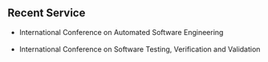 ## Recent Service
<ul class="fa-ul">
<li><i class="fa-li fa fa-superpowers fa-lg"></i><div class="serviceitemonly"> International Conference on Automated Software Engineering </div> <br>
<li><i class="fa-li fa fa-superpowers fa-lg"></i><div class="serviceitem"> International Conference on Software Testing, Verification and Validation </div> <br>
</ul>
